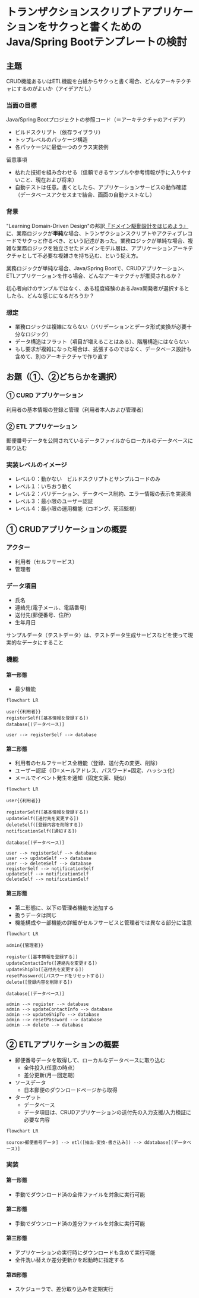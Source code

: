 # トランザクションスクリプトアプリケーションをサクっと書くためのJava/Spring Bootテンプレートの検討

## 主題

CRUD機能あるいはETL機能を白紙からサクっと書く場合、どんなアーキテクチャにするのがよいか（アイデアだし）

### 当面の目標

Java/Spring Bootプロジェクトの参照コード（＝アーキテクチャのアイデア）

- ビルドスクリプト（依存ライブラリ）
- トップレベルのパッケージ構造
- 各パッケージに最低一つのクラス実装例

留意事項

- 枯れた技術を組み合わせる（信頼できるサンプルや参考情報が手に入りやすいこと、現在および将来）
- 自動テストは任意。書くとしたら、アプリケーションサービスの動作確認（データベースアクセスまで結合、画面の自動テストなし）

### 背景

"Learning Domain-Driven Design"の邦訳[『ドメイン駆動設計をはじめよう』](https://www.amazon.co.jp/dp/481440073X/)に、業務ロジックが**単純**な場合、トランザクションスクリプトやアクティブレコードでサクっと作るべき、という記述があった。業務ロジックが単純な場合、複雑な業務ロジックを独立させたドメインモデル層は、アプリケーションアーキテクチャとして不必要な複雑さを持ち込む、という捉え方。

業務ロジックが単純な場合、Java/Spring Bootで、CRUDアプリケーション、ETLアプリケーションを作る場合、どんなアーキテクチャが推奨されるか？

初心者向けのサンプルではなく、ある程度経験のあるJava開発者が選択するとしたら、どんな感じになるだろうか？

### 想定

- 業務ロジックは複雑にならない（バリデーションとデータ形式変換が必要十分なロジック）
- データ構造はフラット（項目が増えることはある）、階層構造にはならない
- もし要求が複雑になった場合は、拡張するのではなく、データベース設計も含めて、別のアーキテクチャで作り直す

## お題（①、②どちらかを選択）

### ① CURD アプリケーション
利用者の基本情報の登録と管理（利用者本人および管理者）

### ② ETL アプリケーション
郵便番号データを公開されているデータファイルからローカルのデータベースに取り込む

### 実装レベルのイメージ

- レベル０：動かない　ビルドスクリプトとサンプルコードのみ
- レベル１：いちおう動く
- レベル２：バリデーション、データベース制約、エラー情報の表示を実装済
- レベル３：最小限のユーザー認証
- レベル４：最小限の運用機能（ロギング、死活監視）

## ① CRUDアプリケーションの概要

### アクター
- 利用者（セルフサービス）
- 管理者

### データ項目

- 氏名
- 連絡先(電子メール、電話番号)
- 送付先(郵便番号、住所）
- 生年月日

サンプルデータ（テストデータ）は、テストデータ生成サービスなどを使って現実的なデータにすること

### 機能

#### 第一形態

- 最少機能

```mermaid
flowchart LR

user{{利用者}}
registerSelf([基本情報を登録する])
database[(データベース)]

user --> registerSelf --> database
```

#### 第二形態

- 利用者のセルフサービス全機能（登録、送付先の変更、削除）
- ユーザー認証（ID=メールアドレス、パスワード=固定、ハッシュ化）
- メールでイベント発生を通知（固定文面、疑似）

```mermaid
flowchart LR

user{{利用者}}

registerSelf([基本情報を登録する])
updateSelf([送付先を変更する])
deleteSelf([登録内容を削除する])
notificationSelf([通知する])

database[(データベース)]

user --> registerSelf --> database
user --> updateSelf --> database
user --> deleteSelf --> database
registerSelf --> notificationSelf
updateSelf --> notificationSelf
deleteSelf --> notificationSelf
```

#### 第三形態

- 第二形態に、以下の管理者機能を追加する
- 扱うデータは同じ
- 機能構成や一部機能の詳細がセルフサービスと管理者では異なる部分に注意

```mermaid
flowchart LR

admin{{管理者}}

register([基本情報を登録する])
updateContactInfo([連絡先を変更する])
updateShipTo([送付先を変更する])
resetPassword([パスワードをリセットする])
delete([登録内容を削除する])

database[(データベース)]

admin --> register --> database
admin --> updateContactInfo --> database
admin --> updateShipTo --> database
admin --> resetPassword --> database
admin --> delete --> database
```

## ② ETLアプリケーションの概要

- 郵便番号データを取得して、ローカルなデータベースに取り込む
  - 全件投入(任意の時点）
  - 差分更新(月一回定期）
- ソースデータ
  - 日本郵便のダウンロードページから取得
- ターゲット
  - データベース
  - データ項目は、CRUDアプリケーションの送付先の入力支援/入力検証に必要な内容

```mermaid
flowchart LR

source>郵便番号データ] --> etl([抽出-変換-書き込み]) --> ddatabase[(データベース)]
```

### 実装

#### 第一形態

- 手動でダウンロード済の全件ファイルを対象に実行可能

#### 第二形態

- 手動でダウンロード済の差分ファイルを対象に実行可能

#### 第三形態

- アプリケーションの実行時にダウンロードも含めて実行可能
- 全件洗い替えか差分更新かを起動時に指定する

#### 第四形態

- スケジューラで、差分取り込みを定期実行


